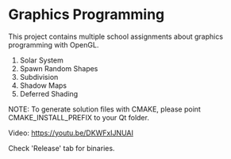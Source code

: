 # Graphics Programming
This project contains multiple school assignments about graphics programming with OpenGL.  
1) Solar System  
2) Spawn Random Shapes  
3) Subdivision  
4) Shadow Maps  
5) Deferred Shading  

NOTE: To generate solution files with CMAKE, please point CMAKE_INSTALL_PREFIX to your Qt folder.

Video: https://youtu.be/DKWFxIJNUAI

Check 'Release' tab for binaries.
